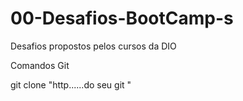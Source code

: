# 00-Desafios-BootCamp-s
Desafios propostos pelos cursos da DIO

Comandos Git

git clone "http......do seu git  "

